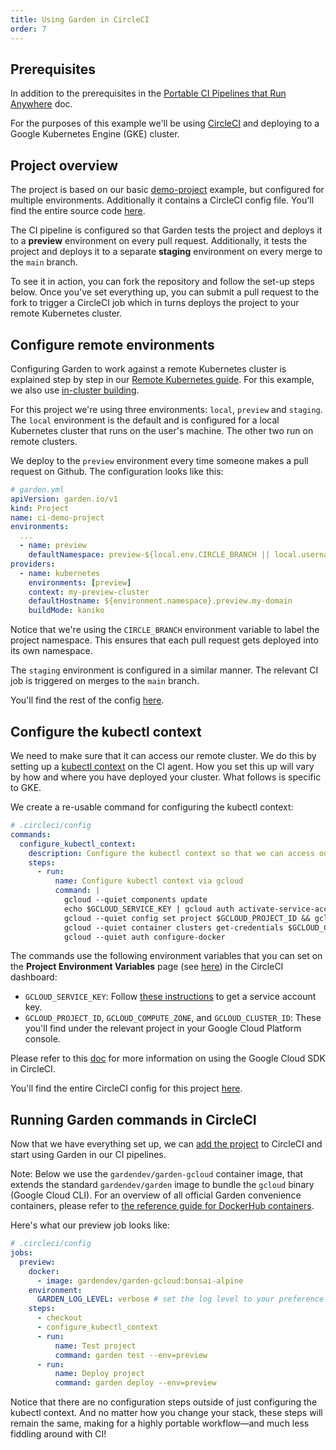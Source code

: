 ```yaml
---
title: Using Garden in CircleCI
order: 7
---
```


## Prerequisites

In addition to the prerequisites in the [Portable CI Pipelines that Run Anywhere](../use-cases/portable-ci-pipelines.md) doc.

For the purposes of this example we'll be using [CircleCI](https://circleci.com) and deploying to a Google Kubernetes Engine (GKE) cluster.

## Project overview

The project is based on our basic [demo-project](https://github.com/garden-io/garden/tree/0.13.35/examples/demo-project) example, but configured for multiple environments. Additionally it contains a CircleCI config file. You'll find the entire source code [here](https://github.com/garden-io/ci-demo-project).

The CI pipeline is configured so that Garden tests the project and deploys it to a **preview** environment on every pull request. Additionally, it tests the project and deploys it to a separate **staging** environment on every merge to the `main` branch.

To see it in action, you can fork the repository and follow the set-up steps below. Once you've set everything up, you can submit a pull request to the fork to trigger a CircleCI job which in turns deploys the project to your remote Kubernetes cluster.

## Configure remote environments

Configuring Garden to work against a remote Kubernetes cluster is explained step by step in our [Remote Kubernetes guide](../k8s-plugins/remote-k8s/README.md). For this example, we also use [in-cluster building](../k8s-plugins/guides/in-cluster-building.md).

For this project we're using three environments: `local`, `preview` and `staging`. The `local` environment is the default and is configured for a local Kubernetes cluster that runs on the user's machine. The other two run on remote clusters.

We deploy to the `preview` environment every time someone makes a pull request on Github. The configuration looks like this:

```yaml
# garden.yml
apiVersion: garden.io/v1
kind: Project
name: ci-demo-project
environments:
  ...
  - name: preview
    defaultNamespace: preview-${local.env.CIRCLE_BRANCH || local.username}
providers:
  - name: kubernetes
    environments: [preview]
    context: my-preview-cluster
    defaultHostname: ${environment.namespace}.preview.my-domain
    buildMode: kaniko
```

Notice that we're using the `CIRCLE_BRANCH` environment variable to label the project namespace. This ensures that each pull request gets deployed into its own namespace.

The `staging` environment is configured in a similar manner. The relevant CI job is triggered on merges to the `main` branch.

You'll find the rest of the config [here](https://github.com/garden-io/ci-demo-project/blob/main/garden.yml).

## Configure the kubectl context

We need to make sure that it can access our remote cluster. We do this by setting up a [kubectl context](https://kubernetes.io/docs/tasks/access-application-cluster/configure-access-multiple-clusters/) on the CI agent. How you set this up will vary by how and where you have deployed your cluster. What follows is specific to GKE.

We create a re-usable command for configuring the kubectl context:

```yaml
# .circleci/config
commands:
  configure_kubectl_context:
    description: Configure the kubectl context so that we can access our remote cluster
    steps:
      - run:
          name: Configure kubectl context via gcloud
          command: |
            gcloud --quiet components update
            echo $GCLOUD_SERVICE_KEY | gcloud auth activate-service-account --key-file=-
            gcloud --quiet config set project $GCLOUD_PROJECT_ID && gcloud --quiet config set compute/zone $GCLOUD_COMPUTE_ZONE
            gcloud --quiet container clusters get-credentials $GCLOUD_CLUSTER_ID --zone $GCLOUD_COMPUTE_ZONE
            gcloud --quiet auth configure-docker
```

The commands use the following environment variables that you can set on the **Project Environment Variables** page (see [here](https://circleci.com/docs/2.0/env-vars/#setting-an-environment-variable-in-a-project)) in the CircleCI dashboard:

- `GCLOUD_SERVICE_KEY`: Follow [these instructions](https://cloud.google.com/sdk/docs/authorizing#authorizing_with_a_service_account) to get a service account key.
- `GCLOUD_PROJECT_ID`, `GCLOUD_COMPUTE_ZONE`, and `GCLOUD_CLUSTER_ID`: These you'll find under the relevant project in your Google Cloud Platform console.

Please refer to this [doc](https://circleci.com/docs/2.0/google-auth/) for more information on using the Google Cloud SDK in CircleCI.

You'll find the entire CircleCI config for this project
[here](https://github.com/garden-io/ci-demo-project/blob/main/.circleci/config.yml).

## Running Garden commands in CircleCI

Now that we have everything set up, we can [add the project](https://circleci.com/docs/2.0/getting-started/#setting-up-your-build-on-circleci) to CircleCI and start using Garden in our CI pipelines.

Note: Below we use the `gardendev/garden-gcloud` container image, that extends the standard
`gardendev/garden` image to bundle the `gcloud` binary (Google Cloud CLI).
For an overview of all official Garden convenience containers, please refer to [the reference guide for DockerHub containers](../reference/dockerhub-containers.md).

Here's what our preview job looks like:

```yaml
# .circleci/config
jobs:
  preview:
    docker:
      - image: gardendev/garden-gcloud:bonsai-alpine
    environment:
      GARDEN_LOG_LEVEL: verbose # set the log level to your preference here
    steps:
      - checkout
      - configure_kubectl_context
      - run:
          name: Test project
          command: garden test --env=preview
      - run:
          name: Deploy project
          command: garden deploy --env=preview
```

Notice that there are no configuration steps outside of just configuring the kubectl context.
And no matter how you change your stack, these steps will remain the same, making for a highly portable
workflow—and much less fiddling around with CI!
